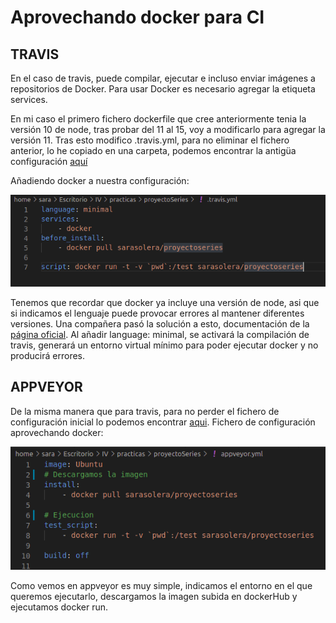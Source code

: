 # Aprovechando docker para CI
## TRAVIS
En el caso de travis, puede compilar, ejecutar e incluso enviar imágenes a repositorios de Docker.
Para usar Docker es necesario agregar la etiqueta services. 

En mi caso el primero fichero dockerfile que cree anteriormente tenia la versión 10 de node, tras probar del 11 al 15, voy a modificarlo para agregar la versión 11.
Tras esto modifico .travis.yml, para no eliminar el fichero anterior, lo he copiado en una carpeta, podemos encontrar la antigüa configuración [aquí](https://github.com/sarasolera/proyectoSeries/blob/master/docs/ficheros_originales/travis_sin_docker.yml)

Añadiendo docker a nuestra configuración:

![](pic/travis-docker.png)

Tenemos que recordar que docker ya incluye una versión de node, asi que si indicamos el lenguaje puede provocar errores al mantener diferentes versiones. Una compañera pasó la solución a esto, documentación de la [página oficial](https://docs.travis-ci.com/user/languages/minimal-and-generic/#minimal). Al añadir language: minimal, se activará la compilación de travis, generará un entorno virtual mínimo para poder ejecutar docker  y no producirá errores.

## APPVEYOR
De la misma manera que para travis, para no perder el fichero de configuración inicial lo podemos encontrar [aqui](https://github.com/sarasolera/proyectoSeries/blob/master/docs/ficheros_originales/appveyor_sin_docker.yml). Fichero de configuración aprovechando docker:

![](pic/appveyor-docker.png)

Como vemos en appveyor es muy simple, indicamos el entorno en el que queremos ejecutarlo, descargamos la imagen subida en dockerHub y ejecutamos docker run.


